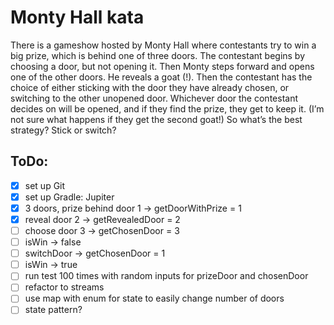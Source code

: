 # Monty Hall kata

There is a gameshow hosted by Monty Hall where contestants try to win a big prize, which is behind one of three doors. The contestant begins by choosing a door, but not opening it. Then Monty steps forward and opens one of the other doors. He reveals a goat (!). Then the contestant has the choice of either sticking with the door they have already chosen, or switching to the other unopened door. Whichever door the contestant decides on will be opened, and if they find the prize, they get to keep it. (I’m not sure what happens if they get the second goat!) So what’s the best strategy? Stick or switch?

## ToDo:
- [x] set up Git
- [x] set up Gradle: Jupiter
- [x] 3 doors, prize behind door 1 -> getDoorWithPrize = 1
- [x] reveal door 2 -> getRevealedDoor = 2
- [ ] choose door 3 -> getChosenDoor = 3
- [ ] isWin -> false
- [ ] switchDoor -> getChosenDoor = 1
- [ ] isWin -> true
- [ ] run test 100 times with random inputs for prizeDoor and chosenDoor
- [ ] refactor to streams
- [ ] use map with enum for state to easily change number of doors
- [ ] state pattern?
